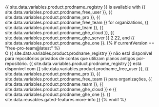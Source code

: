 {{ site.data.variables.product.prodname_registry }} is available with {{ site.data.variables.product.prodname_free_user }}, {{ site.data.variables.product.prodname_pro }}, {{ site.data.variables.product.prodname_free_team }} for organizations, {{ site.data.variables.product.prodname_team }}, {{ site.data.variables.product.prodname_ghe_cloud }}, {{ site.data.variables.product.prodname_ghe_server }} 2.22, and {{ site.data.variables.product.prodname_ghe_one }}.
{% if currentVersion == "free-pro-team@latest" %}
<br>O {{ site.data.variables.product.prodname_registry }} não está disponível para repositórios privados de contas que utilizam planos antigos por-repositório. {{ site.data.variables.product.prodname_registry }} está disponível com {{ site.data.variables.product.prodname_free_user }}, {{ site.data.variables.product.prodname_pro }}, {{ site.data.variables.product.prodname_free_team }} para organizações, {{ site.data.variables.product.prodname_team }}, {{ site.data.variables.product.prodname_ghe_cloud }} e {{ site.data.variables.product.prodname_ghe_one }}. {{ site.data.reusables.gated-features.more-info }}
{% endif %}

